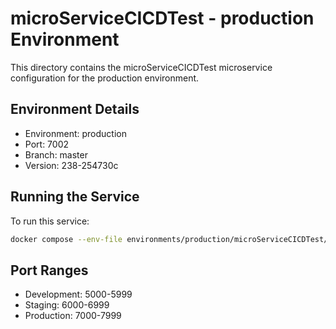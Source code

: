 # microServiceCICDTest - production Environment

This directory contains the microServiceCICDTest microservice configuration for the production environment.

## Environment Details
- Environment: production
- Port: 7002
- Branch: master
- Version: 238-254730c

## Running the Service
To run this service:
```bash
docker compose --env-file environments/production/microServiceCICDTest/.env up -d
```

## Port Ranges
- Development: 5000-5999
- Staging: 6000-6999
- Production: 7000-7999
